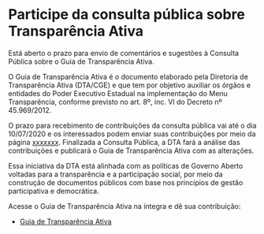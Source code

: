 # Participe da consulta pública sobre Transparência Ativa

Está aberto o prazo para envio de comentários e sugestões à Consulta Pública sobre o Guia de Transparência Ativa.

O Guia de Transparência Ativa é o documento elaborado pela Diretoria de Transparência Ativa (DTA/CGE) e que tem por objetivo auxiliar os órgãos e entidades do Poder Executivo Estadual na implementação do Menu Transparência, conforme previsto no art. 8º, inc. VI do Decreto nº 45.969/2012.

O prazo para recebimento de contribuições da consulta pública vai até o dia 10/07/2020 e os interessados podem enviar suas contribuições por meio da página [xxxxxxx](). Finalizada a Consulta Pública, a DTA fará a análise das contribuições e publicará o Guia de Transparência Ativa com as alterações.

Essa iniciativa da DTA está alinhada com as políticas de Governo Aberto voltadas para a transparência e a participação social, por meio da construção de documentos públicos com base nos princípios de gestão participativa e democrática.

Acesse o Guia de Transparência Ativa na íntegra e dê sua contribuição:
- [Guia de Transparência Ativa]()
